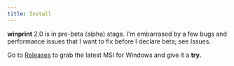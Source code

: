 ```yaml
---
title: Install
---
```

**winprint** 2.0 is in pre-beta (alpha) stage. I'm embarrased by a few bugs and performance issues that I want to fix before I declare beta; see Issues.

Go to [Releases](https://github.com/tig/winprint/releases) to grab the latest MSI for Windows and give it a **try.**